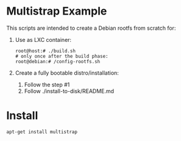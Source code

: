 # Multistrap Example

This scripts are intended to create a Debian rootfs from scratch for: 

1. Use as LXC container:
		
	```console
	root@host:# ./build.sh 
	# only once after the build phase:
	root@debian:# /config-rootfs.sh 
	```

2. Create a fully bootable distro/installation:

	1. Follow the step #1
	2. Follow ./install-to-disk/README.md

# Install 

```
apt-get install multistrap
```
